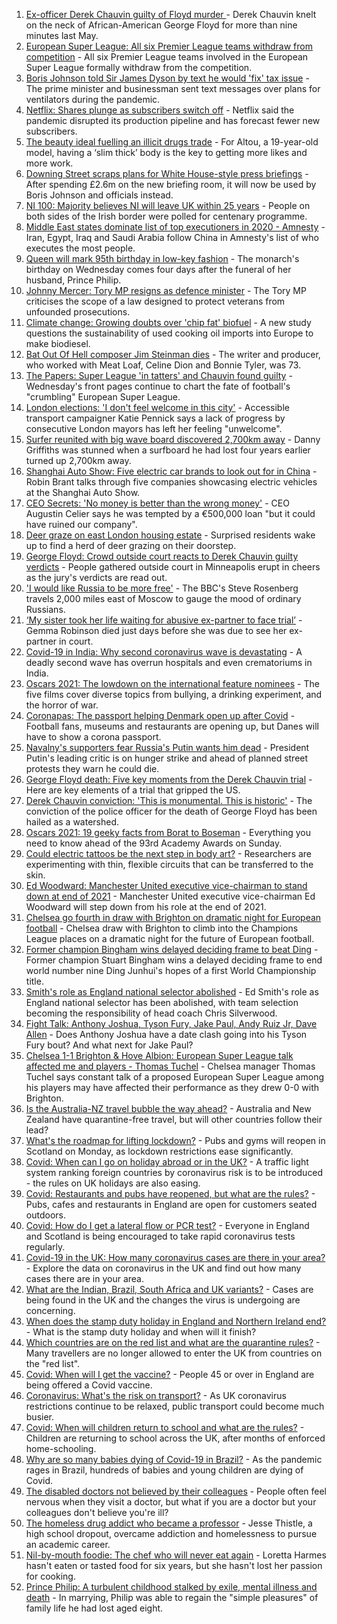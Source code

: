 1. [Ex-officer Derek Chauvin guilty of Floyd murder ](https://www.bbc.co.uk/news/world-us-canada-56818766) - Derek Chauvin knelt on the neck of African-American George Floyd for more than nine minutes last May.
2. [European Super League: All six Premier League teams withdraw from competition](https://www.bbc.co.uk/sport/football/56823501) - All six Premier League teams involved in the European Super League formally withdraw from the competition.
3. [Boris Johnson told Sir James Dyson by text he would 'fix' tax issue](https://www.bbc.co.uk/news/uk-politics-56819137) - The prime minister and businessman sent text messages over plans for ventilators during the pandemic.
4. [Netflix: Shares plunge as subscribers switch off](https://www.bbc.co.uk/news/business-56826190) - Netflix said the pandemic disrupted its production pipeline and has forecast fewer new subscribers.
5. [The beauty ideal fuelling an illicit drugs trade](https://www.bbc.co.uk/news/stories-56819838) - For Altou, a 19-year-old model, having a ‘slim thick’ body is the key to getting more likes and more work.
6. [Downing Street scraps plans for White House-style press briefings](https://www.bbc.co.uk/news/uk-politics-56818750) - After spending £2.6m on the new briefing room, it will now be used by Boris Johnson and officials instead.
7. [NI 100: Majority believes NI will leave UK within 25 years](https://www.bbc.co.uk/news/uk-northern-ireland-56777985) - People on both sides of the Irish border were polled for centenary programme.
8. [Middle East states dominate list of top executioners in 2020 - Amnesty](https://www.bbc.co.uk/news/world-middle-east-56817706) - Iran, Egypt, Iraq and Saudi Arabia follow China in Amnesty's list of who executes the most people.
9. [Queen will mark 95th birthday in low-key fashion](https://www.bbc.co.uk/news/uk-56811715) - The monarch's birthday on Wednesday comes four days after the funeral of her husband, Prince Philip.
10. [Johnny Mercer: Tory MP resigns as defence minister](https://www.bbc.co.uk/news/uk-politics-56823348) - The Tory MP criticises the scope of a law designed to protect veterans from unfounded prosecutions.
11. [Climate change: Growing doubts over 'chip fat' biofuel](https://www.bbc.co.uk/news/science-environment-56819257) - A new study questions the sustainability of used cooking oil imports into Europe to make biodiesel.
12. [Bat Out Of Hell composer Jim Steinman dies](https://www.bbc.co.uk/news/entertainment-arts-56825060) - The writer and producer, who worked with Meat Loaf, Celine Dion and Bonnie Tyler, was 73.
13. [The Papers: Super League 'in tatters' and Chauvin found guilty](https://www.bbc.co.uk/news/blogs-the-papers-56825470) - Wednesday's front pages continue to chart the fate of football's "crumbling" European Super League.
14. [London elections: 'I don't feel welcome in this city'](https://www.bbc.co.uk/news/uk-england-london-56815242) - Accessible transport campaigner Katie Pennick says a lack of progress by consecutive London mayors has left her feeling "unwelcome".
15. [Surfer reunited with big wave board discovered 2,700km away](https://www.bbc.co.uk/news/world-australia-56798218) - Danny Griffiths was stunned when a surfboard he had lost four years earlier turned up 2,700km away.
16. [Shanghai Auto Show: Five electric car brands to look out for in China](https://www.bbc.co.uk/news/business-56818957) - Robin Brant talks through five companies showcasing electric vehicles at the Shanghai Auto Show.
17. [CEO Secrets: 'No money is better than the wrong money'](https://www.bbc.co.uk/news/business-56816561) - CEO Augustin Celier says he was tempted by a €500,000 loan "but it could have ruined our company".
18. [Deer graze on east London housing estate](https://www.bbc.co.uk/news/uk-england-london-56819018) - Surprised residents wake up to find a herd of deer grazing on their doorstep.
19. [George Floyd: Crowd outside court reacts to Derek Chauvin guilty verdicts](https://www.bbc.co.uk/news/world-us-canada-56822931) - People gathered outside court in Minneapolis erupt in cheers as the jury's verdicts are read out.
20. ['I would like Russia to be more free'](https://www.bbc.co.uk/news/world-europe-56808468) - The BBC's Steve Rosenberg travels 2,000 miles east of Moscow to gauge the mood of ordinary Russians.
21. [‘My sister took her life waiting for abusive ex-partner to face trial’](https://www.bbc.co.uk/news/uk-56539465) - Gemma Robinson died just days before she was due to see her ex-partner in court.
22. [Covid-19 in India: Why second coronavirus wave is devastating](https://www.bbc.co.uk/news/world-asia-india-56811315) - A deadly second wave has overrun hospitals and even crematoriums in India.
23. [Oscars 2021: The lowdown on the international feature nominees](https://www.bbc.co.uk/news/entertainment-arts-56674879) - The five films cover diverse topics from bullying, a drinking experiment, and the horror of war.
24. [Coronapas: The passport helping Denmark open up after Covid](https://www.bbc.co.uk/news/world-europe-56812293) - Football fans, museums and restaurants are opening up, but Danes will have to show a corona passport.
25. [Navalny's supporters fear Russia's Putin wants him dead](https://www.bbc.co.uk/news/world-europe-56812292) - President Putin's leading critic is on hunger strike and ahead of planned street protests they warn he could die.
26. [George Floyd death: Five key moments from the Derek Chauvin trial](https://www.bbc.co.uk/news/world-us-canada-56802198) - Here are key elements of a trial that gripped the US.
27. [Derek Chauvin conviction: 'This is monumental. This is historic'](https://www.bbc.co.uk/news/world-us-canada-56824330) - The conviction of the police officer for the death of George Floyd has been hailed as a watershed.
28. [Oscars 2021: 19 geeky facts from Borat to Boseman](https://www.bbc.co.uk/news/entertainment-arts-55325109) - Everything you need to know ahead of the 93rd Academy Awards on Sunday.
29. [Could electric tattoos be the next step in body art?](https://www.bbc.co.uk/news/business-56561708) - Researchers are experimenting with thin, flexible circuits that can be transferred to the skin.
30. [Ed Woodward: Manchester United executive vice-chairman to stand down at end of 2021](https://www.bbc.co.uk/sport/football/56824130) - Manchester United executive vice-chairman Ed Woodward will step down from his role at the end of 2021.
31. [Chelsea go fourth in draw with Brighton on dramatic night for European football](https://www.bbc.co.uk/sport/football/56728001) - Chelsea draw with Brighton to climb into the Champions League places on a dramatic night for the future of European football.
32. [Former champion Bingham wins delayed deciding frame to beat Ding](https://www.bbc.co.uk/sport/snooker/56814796) - Former champion Stuart Bingham wins a delayed deciding frame to end world number nine Ding Junhui's hopes of a first World Championship title.
33. [Smith's role as England national selector abolished](https://www.bbc.co.uk/sport/cricket/56822502) - Ed Smith's role as England national selector has been abolished, with team selection becoming the responsibility of head coach Chris Silverwood.
34. [Fight Talk: Anthony Joshua, Tyson Fury, Jake Paul, Andy Ruiz Jr, Dave Allen](https://www.bbc.co.uk/sport/boxing/56806740) - Does Anthony Joshua have a date clash going into his Tyson Fury bout? And what next for Jake Paul?
35. [Chelsea 1-1 Brighton & Hove Albion: European Super League talk affected me and players - Thomas Tuchel](https://www.bbc.co.uk/sport/av/football/56825230) - Chelsea manager Thomas Tuchel says constant talk of a proposed European Super League among his players may have affected their performance as they drew 0-0 with Brighton.
36. [Is the Australia-NZ travel bubble the way ahead?](https://www.bbc.co.uk/news/business-56796943) - Australia and New Zealand have quarantine-free travel, but will other countries follow their lead?
37. [What's the roadmap for lifting lockdown?](https://www.bbc.co.uk/news/explainers-52530518) - Pubs and gyms will reopen in Scotland on Monday, as lockdown restrictions ease significantly.
38. [Covid: When can I go on holiday abroad or in the UK?](https://www.bbc.co.uk/news/explainers-52646738) - A traffic light system ranking foreign countries by coronavirus risk is to be introduced - the rules on UK holidays are also easing.
39. [Covid: Restaurants and pubs have reopened, but what are the rules?](https://www.bbc.co.uk/news/business-52977388) - Pubs, cafes and restaurants in England are open for customers seated outdoors.
40. [Covid: How do I get a lateral flow or PCR test?](https://www.bbc.co.uk/news/health-51943612) - Everyone in England and Scotland is being encouraged to take rapid coronavirus tests regularly.
41. [Covid-19 in the UK: How many coronavirus cases are there in your area?](https://www.bbc.co.uk/news/uk-51768274) - Explore the data on coronavirus in the UK and find out how many cases there are in your area.
42. [What are the Indian, Brazil, South Africa and UK variants?](https://www.bbc.co.uk/news/health-55659820) - Cases are being found in the UK and the changes the virus is undergoing are concerning.
43. [When does the stamp duty holiday in England and Northern Ireland end?](https://www.bbc.co.uk/news/business-53319433) - What is the stamp duty holiday and when will it finish?
44. [Which countries are on the red list and what are the quarantine rules?](https://www.bbc.co.uk/news/explainers-52544307) - Many travellers are no longer allowed to enter the UK from countries on the "red list".
45. [Covid: When will I get the vaccine?](https://www.bbc.co.uk/news/health-55045639) - People 45 or over in England are being offered a Covid vaccine.
46. [Coronavirus: What's the risk on transport?](https://www.bbc.co.uk/news/health-51736185) - As UK coronavirus restrictions continue to be relaxed, public transport could become much busier.
47. [Covid: When will children return to school and what are the rules?](https://www.bbc.co.uk/news/education-51643556) - Children are returning to school across the UK, after months of enforced home-schooling.
48. [Why are so many babies dying of Covid-19 in Brazil?](https://www.bbc.co.uk/news/world-latin-america-56696907) - As the pandemic rages in Brazil, hundreds of babies and young children are dying of Covid.
49. [The disabled doctors not believed by their colleagues](https://www.bbc.co.uk/news/disability-56244376) - People often feel nervous when they visit a doctor, but what if you are a doctor but your colleagues don't believe you're ill?
50. [The homeless drug addict who became a professor](https://www.bbc.co.uk/news/stories-55559382) - Jesse Thistle, a high school dropout, overcame addiction and homelessness to pursue an academic career.
51. [Nil-by-mouth foodie: The chef who will never eat again](https://www.bbc.co.uk/news/stories-56688582) - Loretta Harmes hasn't eaten or tasted food for six years, but she hasn't lost her passion for cooking.
52. [Prince Philip: A turbulent childhood stalked by exile, mental illness and death](https://www.bbc.co.uk/news/uk-56690270) - In marrying, Philip was able to regain the "simple pleasures" of family life he had lost aged eight.
